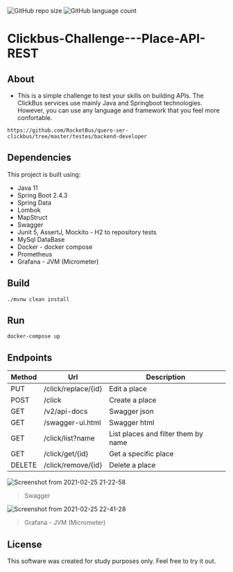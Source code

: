 ![GitHub repo size](https://img.shields.io/github/repo-size/AlianPro/Clickbus-Challenge---Place-API-REST?style=for-the-badge)
![GitHub language count](https://img.shields.io/github/languages/count/AlianPro/Clickbus-Challenge---Place-API-REST?style=for-the-badge)
# Clickbus-Challenge---Place-API-REST

## About
- This is a simple challenge to test your skills on building APIs. The ClickBus services use mainly Java and Springboot technologies. However, you can use any language and framework that you feel more confortable.
```console
https://github.com/RocketBus/quero-ser-clickbus/tree/master/testes/backend-developer
```

## Dependencies

This project is built using:

- Java 11
- Spring Boot 2.4.3
- Spring Data
- Lombok
- MapStruct
- Swagger
- Junit 5, AssertJ, Mockito - H2 to repository tests
- MySql DataBase
- Docker - docker compose
- Prometheus
- Grafana - JVM (Micrometer)

## Build

```console
./mvnw clean install
```

## Run
```console
docker-compose up
```

## Endpoints

|Method | 	Url		| 	Description |
|-------| ------- | ----------- |
|PUT|/click/replace/{id}| 	Edit a place|
|POST|/click| 	Create a place|
|GET| /v2/api-docs| 	Swagger json|
|GET|/swagger-ui.html| 	Swagger html|
|GET|/click/list?name| 	List places and filter them by name|
|GET|/click/get/{id}| 	Get a specific place|
|DELETE|/click/remove/{id}| 	Delete a place|

![Screenshot from 2021-02-25 21-22-58](https://user-images.githubusercontent.com/13512651/110831726-4bd78000-8279-11eb-8b25-d576ca567b4e.png)
>Swagger

![Screenshot from 2021-02-25 22-41-28](https://user-images.githubusercontent.com/13512651/110831744-4f6b0700-8279-11eb-8a01-903736b4a8ef.png)
>Grafana - JVM (Micrometer)

## License 

This software was created for study purposes only. Feel free to try it out.

